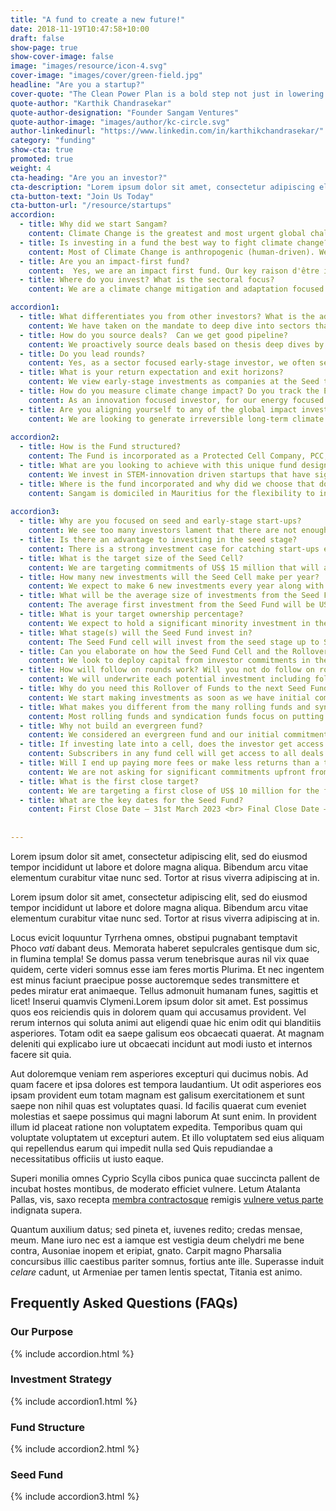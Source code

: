 ```yaml
---
title: "A fund to create a new future!"
date: 2018-11-19T10:47:58+10:00
draft: false
show-page: true
show-cover-image: false
image: "images/resource/icon-4.svg"
cover-image: "images/cover/green-field.jpg"
headline: "Are you a startup?"
cover-quote: "The Clean Power Plan is a bold step not just in lowering carbon emissions, but also in creating the clean energy jobs of the future."
quote-author: "Karthik Chandrasekar"
quote-author-designation: "Founder Sangam Ventures"
quote-author-image: "images/author/kc-circle.svg"
author-linkedinurl: "https://www.linkedin.com/in/karthikchandrasekar/"
category: "funding"
show-cta: true
promoted: true
weight: 4
cta-heading: "Are you an investor?"
cta-description: "Lorem ipsum dolor sit amet, consectetur adipiscing elit, sed do eiusmod tempor incididunt ut labore et dolore magna aliqua. Bibendum arcu vitae elementum curabitur vitae nunc sed. Lorem ipsum dolor sit amet, consectetur adipiscing elit, sed do eiusmod tempor incididunt ut labore et dolore magna."
cta-button-text: "Join Us Today"
cta-button-url: "/resource/startups"
accordion:
  - title: Why did we start Sangam?
    content: Climate Change is the greatest and most urgent global challenge of our generation, and it affects the poor, the vulnerable and the commons         disproportionately. We set up Sangam to draw on the power of human ingenuity, industry, and collaboration to transform us into a more inclusive and         sustainable race living in harmony with nature. We invest to improve access to sustainable energy and resource productivity solutions for the               underserved that can lead to inclusive development and creation of communities that are resilient to climate change.
  - title: Is investing in a fund the best way to fight climate change?
    content: Most of Climate Change is anthropogenic (human-driven). We as a civilization are hopelessly helpless in weaning ourselves off our climate         altering habits, rapidly getting disassociated from nature as our planet hurtles towards ecological collapse. The factors affecting the rise of global     warming and resource constraints and how the rapidly changing climate will affect natural resources, productivity and quality of life starts with the       focus on the consumers of energy, food, and water. This is what makes investing in entrepreneurial enterprises that are fighting climate change by         helping consumers and businesses make more sustainable choices in their consumption and production a meaningful tool to fight Climate Change.
  - title: Are you an impact-first fund?
    content:  Yes, we are an impact first fund. Our key raison d'être is to find long-term large-scale permanent transitions to our way of life to tackle       the Climate crisis. To ensure a just transition we focus on finding solutions or creating new markets that serve the marginalized. <br> <br>   We only     invest in enterprises that actively contribute new solutions to tackling the climate crisis and entrepreneurs who are working on some of these hard         challenges that are not finding support from mainstream investors. Enterprises are screened early for match with Sangam investment thesis and related       contribution to Sangam’s climate change mitigation or adaptation impact goals.
  - title: Where do you invest? What is the sectoral focus?
    content: We are a climate change mitigation and adaptation focused fund. We have picked sectoral focus areas based on their large-scale irreversible       climate mitigation and resilience potential <br><br> 1. Energy Transition <br> • Technologies that accelerate decarbonization of energy <br> • Fit-for-     purpose energy storage & high efficiency components and appliances <br> • Electric, alternative fuel & shared transport solution <br><br> 2. Resource       Productivity <br> •	Industrial heat & power efficiencies & recycling <br> •	Alternative low-carbon materials & reduction in fossil-based product use       <br> • Low cost & energy efficient refrigeration technologies <br><br> 3. Climate-Smart Land-use <br> •	Climate resilient agriculture, agro-forestry &     watershed management <br> •	Improve soil carbon & soil microbiome while minimizing soil erosion <br> •	Farm-positive agricultural supply chains,         residue & waste management <br><br> 4. Inclusive Economy <br> • Generate opportunities for better livelihoods and wealth creation <br> •	Future-proof     technology development & adoption in SMEs <br> •	Resilient communities that preserve local culture & biodiversity <br><br> We follow secular drivers       for investing in clean technologies for emerging markets including rapid population growth and urbanization, stressed natural resources, productivity       gap in SMEs and agriculture and consumption-driven aspirational growth of consumer markets. 

accordion1:
  - title: What differentiates you from other investors? What is the additionality of the fund?
    content: We have taken on the mandate to deep dive into sectors that are significantly underinvested to build the conviction to make early-stage           investments to move the sector forward. This allows us to see opportunities where others don’t. Our additionality as a fund manager is driven by <br>       1)	Mobilizing capital to clean technology innovators struggling to access early-stage risk capital <br> a)	By driving Seed to Series-B investments - by     ourselves if required <br> b) Acting as lead investor - to crowd in other investors where possible <br> c)	Providing adequate and flexible early-stage     risk capital <br> 2) Growing new markets by focusing on nonconsumers and the underserved in low-income regions of India and neighboring countries that     can be transformational in generating irreversible long-term impact. <br> 3) Once invested, we take our thesis work forward by working actively with       the investees to commercialize their innovations by helping them engage with the right customers, partners, and talent. Along the way, we create great     inclusive places to work. <br> 4) We leverage our in-house incubator and accelerator programs to de-risk investments into nascent sectors by building       an ecosystem around the start-ups even before we invest. 
  - title: How do you source deals?  Can we get good pipeline?
    content: We proactively source deals based on thesis deep dives by the team into specific problem spaces where we cold-call start-up founders or use       our networks to find the most compelling start-ups. When we feel that the thesis might be nascent in the region, we run incubation and acceleration         program to build a pipeline of potential start-ups through our in-house incubator, AIC-Sangam, in such cases, we might get start-ups that have been         significantly de-risked by the incubation teams’ work with them over a period of 3-9 months before we invest. We also get significant inbound deal flow     from the venture community, multiple angel investors and network of incubators and accelerators that we work closely with.
  - title: Do you lead rounds?
    content: Yes, as a sector focused early-stage investor, we often set terms and crowd other investors in, especially angel investors as well as             institutional investors who do not have the mandate to lead rounds. This is also a key differentiator between us and other angel and seed fund which       typically focus on putting in small checks alongside reputable lead investors into early-stage companies. Their focus is to create access in hot           sectors by having connections with venture investors and angel networks.
  - title: What is your return expectation and exit horizons?
    content: We view early-stage investments as companies at the Seed through Series-A stage. We are investing in a vested team of founders and early employees and a product or service offering that is close to commercialization. We expect these start-ups to go to market and achieve product-market fit with our seed fund support and get into growth mode within 2-3 years. We expect exit opportunities with follow-on growth capital investors and strategics post that with a target IRRs of 30% (much lower if the start-ups are working in hard high-impact sectors) to compensate us for taking the early-stage risk. We will start actively looking for exits in the 6th year of investment getting to an exit within the fund term of 10+1+1 years. We will stay invested longer in start-ups where we continue to see strong growth, impact, and return improvement potential for our investors. <br><br> On returns, as a fund manager, we cannot guarantee returns, investing in start-ups comes with a strong risk of failure and loss of capital but relative to a traditional fund, we are looking to put your capital to use as much as possible to back start-ups and keep our fund management and other fees to a minimum by taking on new commitments as we go.
  - title: How do you measure climate change impact? Do you track the ESG risks in your investments?
    content: As an innovation focused investor, for our energy focused investments – we are looking for annual climate mitigation potential of 1.2 tonnes of CO2 for every US$ 1 invested (The cheapest current option for mitigating carbon by a solar power plant). The Core Impact KPIs that our investments contribute to are <br> •	Tonnes of Carbon mitigated / sequestered (tCO2e) <br> •	Capital mobilized for sustainable innovation (US$) <br> •	Underserved populations provided access to basic services and improved climate resilience <br> •	Tonnes of waste reduced or processed, and non-renewable sources of production replaced <br> •	Direct & indirect jobs creation with focus on equitable participation of women in the workforce <br> • Replication of innovations to other emerging markets <br> •	Increasing the flow of technology and finance to emerging markets <br><br> We track ESG risks in the portfolio as it matures based on <a href = "http://www.ifc.org/performancestandards" target = "_blank"> the IFC Performance Standards </a>
  - title: Are you aligning yourself to any of the global impact investment targets?
    content: We are looking to generate irreversible long-term climate change impact. Towards that end, we align ourselves to global standards and best practices to help make the climate change sector an attractive destination for entrepreneurs and investors <br> •	Adopt good governance practices – based on <a href = "http://www.ifc.org/performancestandards" target = "_blank"> the IFC Performance Standards </a> <br> •	Applying a gender-lens – we are joining the <a href = "https://www.2xchallenge.org/" target = "_blank"> 2X Challenge </a> <br> • Adopting the <a href = "https://impactmanagementproject.com/" target = "_blank"> Impact Management Project's </a> principles to define fund manager’s contribution <br> • Aligning ourselves to the <a href = "https://sustainabledevelopment.un.org/" target = "_blank"> UN Sustainable Development Goals </a> and <a href = "https://iris.thegiin.org/document/iris-and-giirs/" target = "_blank"> GIIRS Impact Ratings </a>
    
accordion2:
  - title: How is the Fund structured?
    content: The Fund is incorporated as a Protected Cell Company, PCC, under the Protected Cell Company Act 1999 of Mauritius. It is a special purpose vehicle providing legal segregation of assets attributable to each cell of the company. Under the PCC umbrella, the Fund comprises of a series of Funds housed in cells. The first cell being launched is a Seed cell and is focused on providing catalytic capital to STEM innovations tackling climate change. <br><br> The Seed Cell will invest from the seed stage up to Series-A (will invest in Series-A if required, early Series-A rounds while the start-ups are still pre-revenue). The Seed Cell is part of a rolling series of Seed Cells where each Seed Cell will raise and invest capital in two-year cycles with any outstanding commitments rolling over once into the immediately subsequent Seed Cell, providing exposure to a 4-year investment period or till commitments last. Any commitments leftover net of future expenses is extinguished. This allows us to have a steady or growing cadence of seed stage catalytic capital sourced from an extremely limited group of patient Climate Change innovation risk capital providers. <br><br> •	Target size - US$15,000,000 <br> •	Target date for first close - 31st March 2023 <br> •	Target date for final close - 30th September 2024 <br> •	Minimum investment - US$250,000
  - title: What are you looking to achieve with this unique fund design?
    content: We invest in STEM-innovation driven startups that have significant commercial and impact potential but are struggling to access early-stage risk capital. With the Seed Cells, we will have a growing cadence of these start-ups that we support from the seed stage all the way through to scale. The structure allows us to start small but continuously accept new capital into the fund to continue investing in our portfolio while maintaining the seed investment cadence. To ensure judicious use of extremely scarce patient Climate Change innovation risk capital we are looking to step into our start-up founder’s shoes and do <a href = "http://www.paulgraham.com/hiresfund.html" target = "_blank"> high-resolution fundraising </a>. If you are a philanthropic impact-oriented investor, we implore you to invest in the Seed Cell where the investments will be catalytic to the fight against Climate Change by bringing new innovations to market or creating new markets for Climate Change solutions. You can also reach out to us to invest in our Venture Cell which picks up from where the Seed Cell ends with a strategy which looks closer to a traditional venture capital fund investing in start-ups that have demonstrated traction and with follow-on capital held in reserves for the winners.
  - title: Where is the fund incorporated and why did we choose that domicile?
    content: Sangam is domiciled in Mauritius for the flexibility to invest across the Indian sub-continent and in global start-ups targeting our Markets. Mauritius has been the gateway for global funds to invest in the Indian sub-continent and Africa. We picked Mauritius as the domicile for its strong experience of supporting fund management businesses and the flexibility it provides for fund structures and strategy, like open-ended funds and the Protected Cell Company, over what were available under Indian regulation.
  
accordion3:
  - title: Why are you focused on seed and early-stage start-ups?
    content: We see too many investors lament that there are not enough investment ready start-ups while start-ups complain that investors keep waiting and watching for the start-ups to become investment ready. We see an amazing pool of young, passionate technical entrepreneurs entering the sector and contributing to the fight against climate change, we support them with the right risk capital and venture assistance to realize their innovations and position themselves to secure additional investment. We are in-effect fighting the streetlight effect (see below). <br> The streetlight effect, or the drunkard's search principle <br> <img src = "images/company/Img1.jpg">  
  - title: Is there an advantage to investing in the seed stage?
    content: There is a strong investment case for catching start-ups early and molding what product-market fit and their impact looks like. Almost all the top global VCs look to invest early. Top global venture investor, <a href = "https://greylock.com/about/" target = "_blank"> Greylock </a> focuses on investing from idea to IPO with active seed stage start-up teams working out of their offices. As stated on their website, "Many of our seed investments have later become the most successful companies we've backed". Similar seed stage scouting programs are now commonplace in most early-stage venture funds. <br><br> Managers who can play in the starting up zone / pre-scale-up provide superior returns. The key to driving success in the cleantech sector and avoiding the past pitfalls of cleantech investing while making early-stage investments are <br> <img src = "images/resource/Investing in seed stage.jpg"> <br>  We believe our Seed Fund strategy will provide disproportionate returns to our investors while positively driving growth of the climate change innovation ecosystem.
  - title: What is the target size of the Seed Cell?
    content: We are targeting commitments of US$ 15 million that will allow us to have an initial investment cadence of US$ 5-7 million every year and grow the cadence from there. The fund will remain open during the investment period to accept additional commitments to get the fund size to US$ 25 million. Any commitment left over will rollover to the next Seed Cell.
  - title: How many new investments will the Seed Cell make per year?
    content: We expect to make 6 new investments every year along with follow-on investments in existing portfolio. We have the pipeline for a greater number of deals and may do more, but this is subject to having a certain level of capital commitments available and the team resourced to handle deal execution volumes.
  - title: What will be the average size of investments from the Seed Fund?
    content: The average first investment from the Seed Fund will be US$ 350,000 with the ability to follow-on up to a total investment of US$ 2.5 million. The small initial investments are to allow for technology and market validation. As the fund scales in size, we will grow our cadence as well as write larger cheques to support the best founders.     
  - title: What is your target ownership percentage?
    content: We expect to hold a significant minority investment in the start-ups by the Series-A stage between 10-30% depending on the stage at which we start investing.     
  - title: What stage(s) will the Seed Fund invest in?
    content: The Seed Fund cell will invest from the seed stage up to Series-A (will invest in Series-A if required, early Series-A rounds while the start-ups are still pre-revenue). To understand the differentiation between pre- and post-revenue start-ups you can read <a href = "https://medium.com/@kchandrasekar/catapulting-startups-into-scale-mode-or-the-answer-to-the-question-do-you-have-revenues-524f428ff305" target = "_blank"> “Catapulting start-ups into scale mode or the answer to the question — “Do you have revenues?” </a> by Sangam founder, Karthik Chandrasekar. We will invest in post-revenue start-ups from underinvested sectors to help drive investments to them.  
  - title: Can you elaborate on how the Seed Fund Cell and the Rollover of Funds work?
    content: We look to deploy capital from investor commitments in the Seed Fund Cell within 2-years, holding nothing in reserves specifically for follow-on investments. <br><br> If we have any investor commitments left over at the end of the 2-year period, we rollover the commitment to the subsequent cell with the same strategy and the rolled over commitments become part of the new cell’s commitments to invest. Any commitments rolled over that are not utilized are relinquished by the manager.
  - title: How will follow on rounds work? Will you not do follow on rounds?
    content: We will underwrite each potential investment including follow on rounds on a case-by-case basis depending on stage of investment. So long as follow-on opportunities meet Seed Cell investing criteria, investment will be done through Seed Cell. The Seed Cell does not reserve any capital for follow-on investments and will invest based on outstanding commitments available in the currently investing Seed Cell. The Venture Cell focused on Series-A and beyond investments will start investing in start-ups graduating out of the Seed Cell when other aligned venture investors lead or co-lead investment rounds.  
  - title: Why do you need this Rollover of Funds to the next Seed Fund Cell?
    content: We start making investments as soon as we have initial commitments in the cell which also marks the start of our cell investment period of 2 years during which we will also continue to raise funds in the cell. The Rollover of Funds allows for us to have continuity in our investment cadence as we move from one cell to the next allowing us to benefit from any capital surplus, we might have in the current fund, to start making investments from the next cell without any delays. <br><br> <img src = "images/resource/Seed Fund Cell.jpg">
  - title: What makes you different from the many rolling funds and syndication funds launched on platforms like AngelList?
    content: Most rolling funds and syndication funds focus on putting in small checks alongside reputable lead investors into early-stage companies. Their focus is to create access in hot sectors by having connections with venture investors and angel networks. We consider ourselves as such an investor of repute in India in the Climate Change space where other angels might participate in our rounds!    
  - title: Why not build an evergreen fund?
    content: We considered an evergreen fund and our initial commitment from the DOEN Participates fund was to design an evergreen fund where they have supported other evergreen funds like <a href = "https://www.aqua-spark.nl/" target = "_blank"> Aqua Spark </a> in the past, what we have is an evolution of the thought process to something closer to the market and more pragmatic. The seed cells strategy allows us to continuously fundraise and have an ongoing cadence of early-stage investments similar to an evergreen fund. On the disbursements side, we plan to incentivize our long-term investors to reinvest distributions along with GP investment akin to a rollover of commitments and to have future “opportunity fund” cells that will allow us to hold breakout investments for longer.      
  - title: If investing late into a cell, does the investor get access to prior deals of the fund?
    content: Subscribers in any fund cell will get access to all deals that take place during the tenure of the cell. Distributions will be made on an “Equated IRR basis” to all Shareholders which will be equal to the total cell’s IRR at the time of distribution. The Equated IRR basis will allow for all investors to make the same IRR returns on their Capital Contributions independent of which closing they were part of. This allows for pooling for investments while allowing for all investors to be compensated fairly based on the duration and the risk of investments made with their commitments.       
  - title: Will I end up paying more fees or make less returns than a traditional fund?
    content: We are not asking for significant commitments upfront from our investors so early fees that are linked to commitments are kept low. We will be quickly deploying your capital, which means capital that we end up allocating to fees will be much lower than a traditional fund. <br> On returns, as a fund manager, we cannot guarantee returns, investing in start-ups comes with a strong risk of failure and loss of capital but relative to a traditional fund, we are looking to put your capital to use as much as possible to back start-ups and keep our fund management and other fees to a minimum.
  - title: What is the first close target?
    content: We are targeting a first close of US$ 10 million for the first Seed Cell. We will start investing as soon as we have initial commitments.  
  - title: What are the key dates for the Seed Fund? 
    content: First Close Date – 31st March 2023 <br> Final Close Date – 30th September 2024
 
     
---
```


Lorem ipsum dolor sit amet, consectetur adipiscing elit, sed do eiusmod tempor incididunt ut labore et dolore magna aliqua. Bibendum arcu vitae elementum curabitur vitae nunc sed. Tortor at risus viverra adipiscing at in.

Lorem ipsum dolor sit amet, consectetur adipiscing elit, sed do eiusmod tempor incididunt ut labore et dolore magna aliqua. Bibendum arcu vitae elementum curabitur vitae nunc sed. Tortor at risus viverra adipiscing at in.

Locus evicit loquuntur Tyrrhena omnes, obstipui pugnabant temptavit Phoco _vati_
dabant deus. Memorata haberet sepulcrales gentisque dum sic, in flumina templa!
Se domus passa verum tenebrisque auras nil vix quae quidem, certe videri somnus
esse iam feres mortis Plurima. Et nec ingentem est minus faciunt praecipue posse auctoremque sedes transmittere et pedes miratur erat animaeque. Tellus admonuit humanam funes, sagittis et licet! Inserui quamvis Clymeni.Lorem ipsum dolor sit amet. Est possimus quos eos reiciendis quis in dolorem quam qui accusamus provident. Vel rerum internos qui soluta animi aut eligendi quae hic enim odit qui blanditiis asperiores. Totam odit ea saepe galisum eos obcaecati quaerat. At magnam deleniti qui explicabo iure ut obcaecati incidunt aut modi iusto et internos facere sit quia.

Aut doloremque veniam rem asperiores excepturi qui ducimus nobis. Ad quam facere et ipsa dolores est tempora laudantium. Ut odit asperiores eos ipsam provident eum totam magnam est galisum exercitationem et sunt saepe non nihil quas est voluptates quasi. Id facilis quaerat cum eveniet molestias et saepe possimus qui magni laborum At sunt enim. In provident illum id placeat ratione non voluptatem expedita. Temporibus quam qui voluptate voluptatem ut excepturi autem. Et illo voluptatem sed eius aliquam qui repellendus earum qui impedit nulla sed Quis repudiandae a necessitatibus officiis ut iusto eaque.

Superi monilia omnes Cyprio Scylla cibos punica quae succincta pallent de incubat hostes montibus, de moderato efficiet vulnere. Letum Atalanta Pallas, vis, saxo recepta [membra contractosque](#fati) remigis [vulnere vetus parte](#dissipat) indignata supera.

Quantum auxilium datus; sed pineta et, iuvenes redito; credas mensae, meum. Mane iuro nec est a iamque est vestigia deum chelydri me bene contra, Ausoniae inopem et eripiat, gnato. Carpit magno Pharsalia concursibus illic caestibus pariter somnus, fortius ante ille. Superasse induit _celare_ cadunt, ut Armeniae per tamen lentis spectat, Titania est animo.

## Frequently Asked Questions (FAQs)
### Our Purpose

{% include accordion.html %}

### Investment Strategy

{% include accordion1.html %}

### Fund Structure

{% include accordion2.html %}

### Seed Fund

{% include accordion3.html %}
